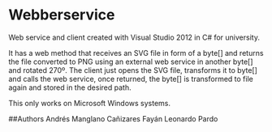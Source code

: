 # Webberservice
Web service and client created with Visual Studio 2012 in C# for university.

It has a web method that receives an SVG file in form of a byte[] and returns the file converted to PNG using an external web service in another byte[] and rotated 270º. The client just opens the SVG file, transforms it to byte[] and calls the web service, once returned, the byte[] is transformed to file again and stored in the desired path.

This only works on Microsoft Windows systems.

##Authors
Andrés Manglano Cañizares
Fayán Leonardo Pardo
